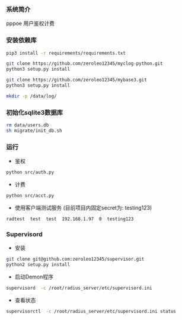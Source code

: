### 系统简介
pppoe 用户鉴权计费


### 安装依赖库
``` bash
pip3 install -r requirements/requirements.txt

git clone https://github.com/zeroleo12345/myclog-python.git
python3 setup.py install

git clone https://github.com/zeroleo12345/mybase3.git
python3 setup.py install

mkdir -p /data/log/
```


### 初始化sqlite3数据库
``` bash
rm data/users.db
sh migrate/init_db.sh
```


### 运行
- 鉴权
``` bash
python src/auth.py
```

- 计费
``` bash
python src/acct.py
```

- 使用客户端测试服务 (目前项目内固定secret为: testing123)
``` bash
radtest  test  test  192.168.1.97  0  testing123
```


### Supervisord
- 安装
``` bash
git clone git@github.com:zeroleo12345/supervisor.git
python2 setup.py install
```

- 启动Demon程序
``` bash
supervisord  -c /root/radius_server/etc/supervisord.ini
```

- 查看状态
``` bash
supervisorctl  -c /root/radius_server/etc/supervisord.ini status
```


